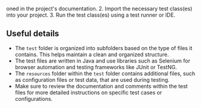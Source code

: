 oned in the project's documentation.
2. Import the necessary test class(es) into your project.
3. Run the test class(es) using a test runner or IDE.

## Useful details
- The `test` folder is organized into subfolders based on the type of files it contains. This helps maintain a clean and organized structure.
- The test files are written in Java and use libraries such as Selenium for browser automation and testing frameworks like JUnit or TestNG.
- The `resources` folder within the `test` folder contains additional files, such as configuration files or test data, that are used during testing.
- Make sure to review the documentation and comments within the test files for more detailed instructions on specific test cases or configurations.